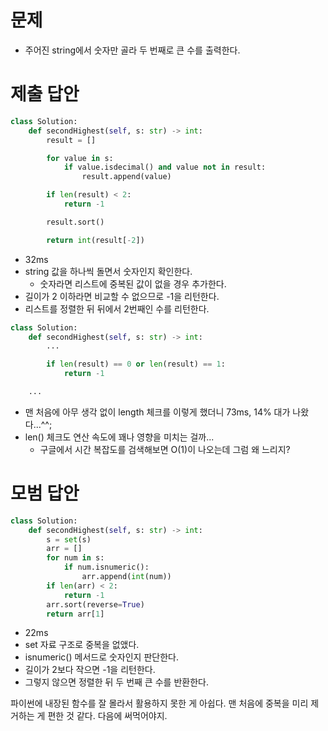 # 문제

- 주어진 string에서 숫자만 골라 두 번째로 큰 수를 출력한다.

# 제출 답안

```python
class Solution:
    def secondHighest(self, s: str) -> int:
        result = []

        for value in s:
            if value.isdecimal() and value not in result:
                result.append(value)

        if len(result) < 2:
            return -1

        result.sort()

        return int(result[-2])
```

- 32ms
- string 값을 하나씩 돌면서 숫자인지 확인한다.
    - 숫자라면 리스트에 중복된 값이 없을 경우 추가한다.
- 길이가 2 이하라면 비교할 수 없으므로 -1을 리턴한다.
- 리스트를 정렬한 뒤 뒤에서 2번째인 수를 리턴한다.

```python
class Solution:
    def secondHighest(self, s: str) -> int:
        ...

        if len(result) == 0 or len(result) == 1:
            return -1

    ...
```

- 맨 처음에 아무 생각 없이 length 체크를 이렇게 했더니 73ms, 14% 대가 나왔다...^^;
- len() 체크도 연산 속도에 꽤나 영향을 미치는 걸까...
    - 구글에서 시간 복잡도를 검색해보면 O(1)이 나오는데 그럼 왜 느리지?

# 모범 답안

```python
class Solution:
    def secondHighest(self, s: str) -> int:
        s = set(s)
        arr = []
        for num in s:
            if num.isnumeric():
                arr.append(int(num))
        if len(arr) < 2:
            return -1
        arr.sort(reverse=True)
        return arr[1]
```

- 22ms
- set 자료 구조로 중복을 없앴다.
- isnumeric() 메서드로 숫자인지 판단한다.
- 길이가 2보다 작으면 -1을 리턴한다.
- 그렇지 않으면 정렬한 뒤 두 번째 큰 수를 반환한다.

파이썬에 내장된 함수를 잘 몰라서 활용하지 못한 게 아쉽다. 맨 처음에 중복을 미리 제거하는 게 편한 것 같다. 다음에 써먹어야지.